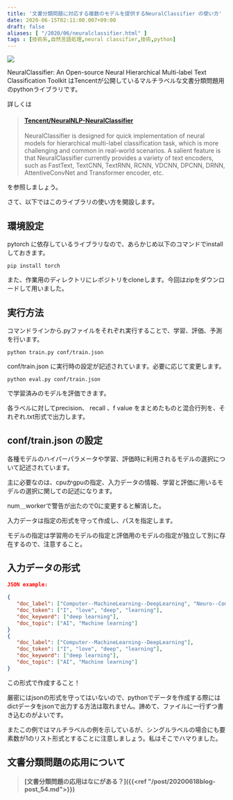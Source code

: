 ```yaml
---
title: '文書分類問題に対応する複数のモデルを提供するNeuralClassifier の使い方'
date: 2020-06-15T02:11:00.007+09:00
draft: false
aliases: [ "/2020/06/neuralclassifier.html" ]
tags : [技術系,自然言語処理,neural classifier,技術,python]
---
```


  

[![](https://1.bp.blogspot.com/-YlMb8v77MN4/XurdQSzS1yI/AAAAAAAAg6Y/oSZrJ0c9yxYbzQnNNTynRvZnEp-xGE7NwCK4BGAsYHg/s320/AFE90C8A-A49C-4475-9F05-50E2D56D5B63.jpeg)](https://1.bp.blogspot.com/-YlMb8v77MN4/XurdQSzS1yI/AAAAAAAAg6Y/oSZrJ0c9yxYbzQnNNTynRvZnEp-xGE7NwCK4BGAsYHg/s1920/AFE90C8A-A49C-4475-9F05-50E2D56D5B63.jpeg)

NeuralClassifier: An Open-source Neural Hierarchical Multi-label Text Classification Toolkit はTencentが公開しているマルチラベルな文書分類問題用のpythonライブラリです。  

詳しくは

  

> #### [Tencent/NeuralNLP-NeuralClassifier](https://github.com/Tencent/NeuralNLP-NeuralClassifier)
> 
> NeuralClassifier is designed for quick implementation of neural models for hierarchical multi-label classification task, which is more challenging and common in real-world scenarios. A salient feature is that NeuralClassifier currently provides a variety of text encoders, such as FastText, TextCNN, TextRNN, RCNN, VDCNN, DPCNN, DRNN, AttentiveConvNet and Transformer encoder, etc.

を参照しましょう。

さて、以下ではこのライブラリの使い方を開設します。


## 環境設定


pytorch に依存しているライブラリなので、あらかじめ以下のコマンドでinstallしておきます。

```
pip install torch
```

また、作業用のディレクトリにレポジトリをcloneします。今回はzipをダウンロードして用いました。

## 実行方法


コマンドラインから.pyファイルをそれぞれ実行することで、学習、評価、予測を行います。

```
python train.py conf/train.json
```

conf/train.json に実行時の設定が記述されています。必要に応じて変更します。

```
python eval.py conf/train.json
```

で学習済みのモデルを評価できます。

各ラベルに対してprecision、 recall 、f value をまとめたものと混合行列を、それぞれ.txt形式で出力します。

## conf/train.json の設定


各種モデルのハイパーパラメータや学習、評価時に利用されるモデルの選択について記述されています。  

主に必要なのは、cpuかgpuの指定、入力データの情報、学習と評価に用いるモデルの選択に関しての記述になります。

  

num＿workerで警告が出たので0に変更すると解消した。

入力データは指定の形式を守って作成し、パスを指定します。

モデルの指定は学習用のモデルの指定と評価用のモデルの指定が独立して別に存在するので、注意すること。

## 入力データの形式


```json
JSON example:  
  
{  
   "doc_label": ["Computer--MachineLearning--DeepLearning", "Neuro--ComputationalNeuro"],  
   "doc_token": ["I", "love", "deep", "learning"],  
   "doc_keyword": ["deep learning"],  
   "doc_topic": ["AI", "Machine learning"]  
}  
{  
   "doc_label": ["Computer--MachineLearning--DeepLearning"],  
   "doc_token": ["I", "love", "deep", "learning"],  
   "doc_keyword": ["deep learning"],  
   "doc_topic": ["AI", "Machine learning"]  
}
```

この形式で作成すること！

厳密にはjsonの形式を守ってはいないので、pythonでデータを作成する際にはdictデータをjsonで出力する方法は取れません。諦めて、ファイルに一行ずつ書き込むのがよいです。

またこの例ではマルチラベルの例を示しているが、シングルラベルの場合にも要素数が1のリスト形式とすることに注意しましょう。私はそこでハマりました。

## **文書分類問題の応用について**

> #### [文書分類問題の応用はなにがある？]({{<ref "/post/20200618blog-post_54.md">}})
> 